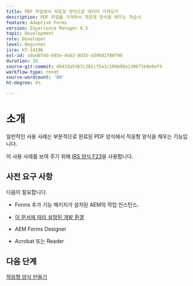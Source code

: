 ```yaml
---
title: PDF 파일에서 적응형 양식으로 데이터 가져오기
description: PDF 파일을 가져와서 적응형 양식을 채우는 자습서
feature: Adaptive Forms
version: Experience Manager 6.5
topic: Development
role: Developer
level: Beginner
jira: KT-14196
exl-id: a9ad8f4d-695e-4eb3-8d35-a399d1700f90
duration: 16
source-git-commit: 48433a5367c281cf5a1c106b08a1306f1b0e8ef4
workflow-type: tm+mt
source-wordcount: '89'
ht-degree: 4%

---
```


# 소개

일반적인 사용 사례는 부분적으로 완료된 PDF 양식에서 적응형 양식을 채우는 기능입니다.

이 사용 사례를 보여 주기 위해 [IRS 양식 F23](./assets/f23.pdf)을 사용합니다.

## 사전 요구 사항

다음이 필요합니다.

* Forms 추가 기능 패키지가 설치된 AEM의 작업 인스턴스.

* [이 문서에 따라 설정된 개발 환경](https://experienceleague.adobe.com/docs/experience-manager-learn/forms/creating-your-first-osgi-bundle/create-your-first-osgi-bundle.html?lang=ko)

* AEM Forms Designer

* Acrobat 또는 Reader

## 다음 단계

[적응형 양식 만들기](./create-adaptive-form.md)

